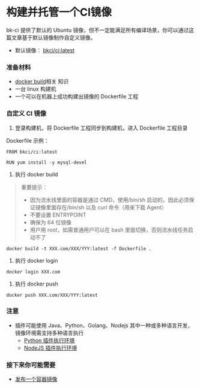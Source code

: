 # 构建并托管一个CI镜像

bk-ci 提供了默认的 Ubuntu 镜像，但不一定能满足所有编译场景，你可以通过这篇文章基于默认镜像制作自定义镜像。

* 默认镜像： [bkci/ci:latest](https://github.com/ci-plugins/base-images)

### 准备材料 <a id="&#x51C6;&#x5907;&#x6750;&#x6599;"></a>

* [docker build](https://docs.docker.com/engine/reference/commandline/build/)相关 知识
* 一台 linux 构建机
* 一个可以在机器上成功构建出镜像的 Dockerfile 工程

### 自定义 CI 镜像 <a id="&#x81EA;&#x5B9A;&#x4E49; CI &#x955C;&#x50CF;"></a>

1. 登录构建机，将 Dockerfile 工程同步到构建机，进入 Dockerfile 工程目录

Dockerfile 示例：

```text
FROM bkci/ci:latest

RUN yum install -y mysql-devel
```

1. 执行 docker build

> 重要提示：
>
> * 因为流水线里面的容器是通过 CMD，使用/bin/sh 启动的，因此必须保证镜像里面存在/bin/sh 以及 curl 命令（用来下载 Agent）
> * 不要设置 ENTRYPOINT
> * 确保为 64 位镜像
> * 用户用 root，如需普通用户可以在 bash 里面切换，否则流水线任务启动不了

```text
docker build -t XXX.com/XXX/YYY:latest -f Dockerfile .
```

1. 执行 docker login

```text
docker login XXX.com
```

1. 执行 docker push

```text
docker push XXX.com/XXX/YYY:latest
```

### 注意 <a id="&#x6CE8;&#x610F;"></a>

* 插件可能使用 Java、Python、Golang、Nodejs 其中一种或多种语言开发，镜像环境需支持多种语言执行
  * [Python 插件执行环境](javascript:void%280%29)
  * [NodeJS 插件执行环境](javascript:void%280%29)

### 接下来你可能需要 <a id="&#x63A5;&#x4E0B;&#x6765;&#x4F60;&#x53EF;&#x80FD;&#x9700;&#x8981;"></a>

* [发布一个容器镜像](fa-bu-yi-ge-rong-qi-jing-xiang.md)

